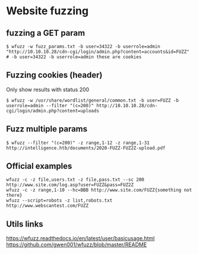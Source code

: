 # Website fuzzing

## fuzzing a GET param

```
$ wfuzz -w fuzz_params.txt -b user=34322 -b userrole=admin "http://10.10.10.28/cdn-cgi/login/admin.php?content=accounts&id=FUZZ" # -b user=34322 -b userrole=admin these are cookies
```

## Fuzzing cookies (header)

Only show results with status 200

```
$ wfuzz -w /usr/share/wordlist/general/common.txt -b user=FUZZ -b userrole=admin --filter "(c=200)" http://10.10.10.28/cdn-cgi/login/admin.php?content=uploads
```

## Fuzz multiple params
```
$ wfuzz --filter "(c=200)" -z range,1-12 -z range,1-31 http://intelligence.htb/documents/2020-FUZZ-FUZ2Z-upload.pdf
```

## Official examples
```
wfuzz -c -z file,users.txt -z file,pass.txt --sc 200 http://www.site.com/log.asp?user=FUZZ&pass=FUZ2Z
wfuzz -c -z range,1-10 --hc=BBB http://www.site.com/FUZZ{something not there}
wfuzz --script=robots -z list,robots.txt http://www.webscantest.com/FUZZ
```


## Utils links

https://wfuzz.readthedocs.io/en/latest/user/basicusage.html
https://github.com/gwen001/wfuzz/blob/master/README